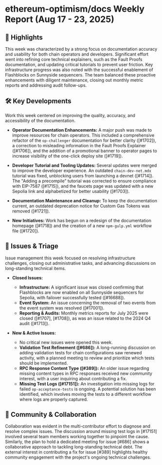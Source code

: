 # ethereum-optimism/docs Weekly Report (Aug 17 - 23, 2025)

## 🚀 Highlights
This week was characterized by a strong focus on documentation accuracy and usability for both chain operators and developers. Significant effort went into refining core technical explainers, such as the Fault Proofs documentation, and updating critical tutorials to prevent user friction. Key infrastructure progress was also noted with the successful enablement of Flashblocks on Sunnyside sequencers. The team balanced these proactive enhancements with diligent maintenance, closing out monthly metric reports and addressing audit follow-ups.

## 🛠️ Key Developments
Work this week centered on improving the quality, accuracy, and accessibility of the documentation.

- **Operator Documentation Enhancements:** A major push was made to improve resources for chain operators. This included a comprehensive refactor of the `op-challenger` documentation for better clarity ([#1702]), a correction to misleading information in the Fault Proofs Explainer ([#1706]), and the addition of a promotional banner to operator pages to increase visibility of the one-click deploy site ([#1719]).

- **Developer Tutorial and Tooling Updates:** Several updates were merged to improve the developer experience. An outdated `chain-dev-net.mdx` tutorial was fixed, unblocking users from launching a devnet ([#1714]). The "Adding a precompile" tutorial was corrected to ensure compliance with EIP-7587 ([#1715]), and the faucets page was updated with a new Sepolia link and alphabetized for better usability ([#1703]).

- **Documentation Maintenance and Cleanup:** To keep the documentation current, an outdated deprecation notice for Custom Gas Tokens was removed ([#1721]).

- **New Initiatives:** Work has begun on a redesign of the documentation homepage ([#1718]) and the creation of a new `npm-gulp.yml` workflow file ([#1720]).

## 🐛 Issues & Triage
Issue management this week focused on resolving infrastructure challenges, closing out administrative tasks, and advancing discussions on long-standing technical items.

- **Closed Issues:**
    - **Infrastructure:** A significant issue was closed confirming that Flashblocks are now enabled on all Sunnyside sequencers for Sepolia, with failover successfully tested ([#16688]).
    - **Event System:** An issue concerning the removal of two events from the event system was resolved ([#17001]).
    - **Reporting & Audits:** Monthly metrics reports for July 2025 were closed ([#1707], [#1708]), as was an issue related to the 2024 Q4 audit ([#1713]).

- **New & Active Issues:**
    - No critical new issues were opened this week.
    - **Validation Test Refinement ([#686]):** A long-running discussion on adding validation tests for chain configurations saw renewed activity, with a planned meeting to review and prioritize which tests should be implemented.
    - **RPC Response Content Type ([#389]):** An older issue regarding missing content types in RPC responses received new community interest, with a user inquiring about contributing a fix.
    - **Missing Test Logs ([#17151]):** An investigation into missing logs for failed `op-acceptance-tests` is ongoing. A potential solution has been identified, which involves moving the tests to a different workflow where logs are properly captured.

## 💬 Community & Collaboration
Collaboration was evident in the multi-contributor effort to diagnose and resolve complex issues. The discussion around missing test logs in [#17151] involved several team members working together to pinpoint the cause. Similarly, the plan to hold a dedicated meeting for issue [#686] shows a collaborative approach to tackling long-standing technical debt. The external interest in contributing a fix for issue [#389] highlights healthy community engagement with the project's ongoing technical challenges.